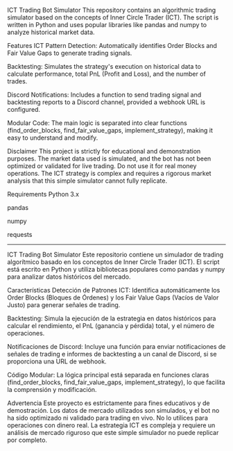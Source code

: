 ICT Trading Bot Simulator
This repository contains an algorithmic trading simulator based on the concepts of Inner Circle Trader (ICT). The script is written in Python and uses popular libraries like pandas and numpy to analyze historical market data.

Features
ICT Pattern Detection: Automatically identifies Order Blocks and Fair Value Gaps to generate trading signals.

Backtesting: Simulates the strategy's execution on historical data to calculate performance, total PnL (Profit and Loss), and the number of trades.

Discord Notifications: Includes a function to send trading signal and backtesting reports to a Discord channel, provided a webhook URL is configured.

Modular Code: The main logic is separated into clear functions (find_order_blocks, find_fair_value_gaps, implement_strategy), making it easy to understand and modify.

Disclaimer
This project is strictly for educational and demonstration purposes. The market data used is simulated, and the bot has not been optimized or validated for live trading. Do not use it for real money operations. The ICT strategy is complex and requires a rigorous market analysis that this simple simulator cannot fully replicate.

Requirements
Python 3.x

pandas

numpy

requests
____________________________
ICT Trading Bot Simulator
Este repositorio contiene un simulador de trading algorítmico basado en los conceptos de Inner Circle Trader (ICT). El script está escrito en Python y utiliza bibliotecas populares como pandas y numpy para analizar datos históricos del mercado.

Características
Detección de Patrones ICT: Identifica automáticamente los Order Blocks (Bloques de Órdenes) y los Fair Value Gaps (Vacíos de Valor Justo) para generar señales de trading.

Backtesting: Simula la ejecución de la estrategia en datos históricos para calcular el rendimiento, el PnL (ganancia y pérdida) total, y el número de operaciones.

Notificaciones de Discord: Incluye una función para enviar notificaciones de señales de trading e informes de backtesting a un canal de Discord, si se proporciona una URL de webhook.

Código Modular: La lógica principal está separada en funciones claras (find_order_blocks, find_fair_value_gaps, implement_strategy), lo que facilita la comprensión y modificación.

Advertencia
Este proyecto es estrictamente para fines educativos y de demostración. Los datos de mercado utilizados son simulados, y el bot no ha sido optimizado ni validado para trading en vivo. No lo utilices para operaciones con dinero real. La estrategia ICT es compleja y requiere un análisis de mercado riguroso que este simple simulador no puede replicar por completo.
